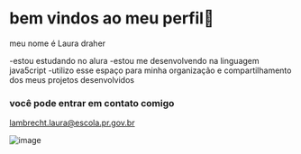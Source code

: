 # bem vindos ao meu perfil💙

meu nome é Laura draher

-estou estudando no alura
-estou me desenvolvendo na linguagem java5cript
-utilizo esse espaço para minha organização e compartilhamento dos meus projetos desenvolvidos 

### você pode entrar em contato comigo

lambrecht.laura@escola.pr.gov.br



![image](https://github.com/user-attachments/assets/c537fd10-fb93-4edc-8384-746242fd57b2)

